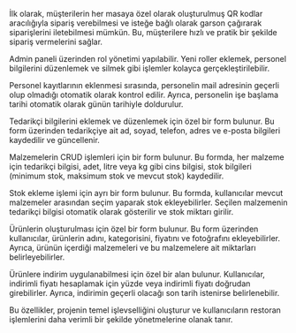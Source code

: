 İlk olarak, müşterilerin her masaya özel olarak oluşturulmuş QR kodlar aracılığıyla sipariş verebilmesi ve isteğe bağlı olarak garson çağırarak siparişlerini iletebilmesi mümkün. Bu, müşterilere hızlı ve pratik bir şekilde sipariş vermelerini sağlar.

Admin paneli üzerinden rol yönetimi yapılabilir. Yeni roller eklemek, personel bilgilerini düzenlemek ve silmek gibi işlemler kolayca gerçekleştirilebilir.

Personel kayıtlarının eklenmesi sırasında, personelin mail adresinin geçerli olup olmadığı otomatik olarak kontrol edilir. Ayrıca, personelin işe başlama tarihi otomatik olarak günün tarihiyle doldurulur.

Tedarikçi bilgilerini eklemek ve düzenlemek için özel bir form bulunur. Bu form üzerinden tedarikçiye ait ad, soyad, telefon, adres ve e-posta bilgileri kaydedilir ve güncellenir.

Malzemelerin CRUD işlemleri için bir form bulunur. Bu formda, her malzeme için tedarikçi bilgisi, adet, litre veya kg gibi cins bilgisi, stok bilgileri (minimum stok, maksimum stok ve mevcut stok) kaydedilir.

Stok ekleme işlemi için ayrı bir form bulunur. Bu formda, kullanıcılar mevcut malzemeler arasından seçim yaparak stok ekleyebilirler. Seçilen malzemenin tedarikçi bilgisi otomatik olarak gösterilir ve stok miktarı girilir.

Ürünlerin oluşturulması için özel bir form bulunur. Bu form üzerinden kullanıcılar, ürünlerin adını, kategorisini, fiyatını ve fotoğrafını ekleyebilirler. Ayrıca, ürünün içerdiği malzemeleri ve bu malzemelere ait miktarları belirleyebilirler.

Ürünlere indirim uygulanabilmesi için özel bir alan bulunur. Kullanıcılar, indirimli fiyatı hesaplamak için yüzde veya indirimli fiyatı doğrudan girebilirler. Ayrıca, indirimin geçerli olacağı son tarih istenirse belirlenebilir.

Bu özellikler, projenin temel işlevselliğini oluşturur ve kullanıcıların restoran işlemlerini daha verimli bir şekilde yönetmelerine olanak tanır.
